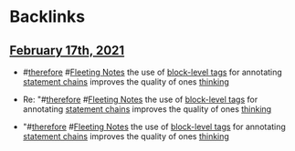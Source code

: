 
# Backlinks
## [February 17th, 2021](<February 17th, 2021.md>)
- #[therefore](<therefore.md>) #[Fleeting Notes](<Fleeting Notes.md>) the use of [block-level tags](<block-level tags.md>) for annotating [statement chains](<statement chains.md>) improves the quality of ones [thinking](<thinking.md>)

- Re: "#[therefore](<therefore.md>) #[Fleeting Notes](<Fleeting Notes.md>) the use of [block-level tags](<block-level tags.md>) for annotating [statement chains](<statement chains.md>) improves the quality of ones [thinking](<thinking.md>)

- "#[therefore](<therefore.md>) #[Fleeting Notes](<Fleeting Notes.md>) the use of [block-level tags](<block-level tags.md>) for annotating [statement chains](<statement chains.md>) improves the quality of ones [thinking](<thinking.md>)

